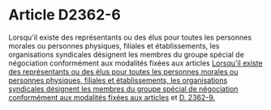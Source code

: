 # Article D2362-6

Lorsqu'il existe des représentants ou des élus pour toutes les personnes morales ou personnes physiques, filiales et établissements, les organisations syndicales désignent les membres du groupe spécial de négociation conformément aux modalités fixées aux articles [Lorsqu'il existe des représentants ou des élus pour toutes les personnes morales ou personnes physiques, filiales et établissements, les organisations syndicales désignent les membres du groupe spécial de négociation conformément aux modalités fixées aux articles][1] et [D. 2362-9.][2]

 [1]: /affichCodeArticle.do?cidTexte=LEGITEXT000006072050&idArticle=LEGIARTI000018774883&dateTexte=&categorieLien=cid
 [2]: /affichCodeArticle.do?cidTexte=LEGITEXT000006072050&idArticle=LEGIARTI000018774897&dateTexte=&categorieLien=cid